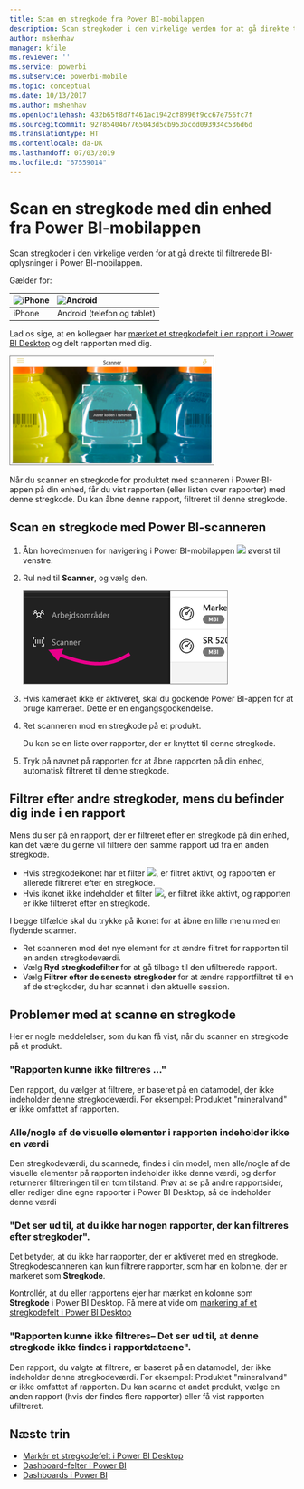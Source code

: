 ```yaml
---
title: Scan en stregkode fra Power BI-mobilappen
description: Scan stregkoder i den virkelige verden for at gå direkte til filtrerede BI-oplysninger i Power BI-mobilappen.
author: mshenhav
manager: kfile
ms.reviewer: ''
ms.service: powerbi
ms.subservice: powerbi-mobile
ms.topic: conceptual
ms.date: 10/13/2017
ms.author: mshenhav
ms.openlocfilehash: 432b65f8d7f461ac1942cf8996f9cc67e756fc7f
ms.sourcegitcommit: 9278540467765043d5cb953bcdd093934c536d6d
ms.translationtype: HT
ms.contentlocale: da-DK
ms.lasthandoff: 07/03/2019
ms.locfileid: "67559014"
---
```

# <a name="scan-a-barcode-with-your-device-from-the-power-bi-mobile-app"></a>Scan en stregkode med din enhed fra Power BI-mobilappen
Scan stregkoder i den virkelige verden for at gå direkte til filtrerede BI-oplysninger i Power BI-mobilappen.


Gælder for:

| ![iPhone](./media/mobile-apps-quickstart-view-dashboard-report/iphone-logo-30-px.png) | ![Android](./media/mobile-apps-quickstart-view-dashboard-report/android-logo-30-px.png) | 
|:--- |:--- |
| iPhone | Android (telefon og tablet) | 

Lad os sige, at en kollegaer har [mærket et stregkodefelt i en rapport i Power BI Desktop](../../desktop-mobile-barcodes.md) og delt rapporten med dig. 

![](media/mobile-apps-scan-barcode-iphone/power-bi-barcode-scanner.png)

Når du scanner en stregkode for produktet med scanneren i Power BI-appen på din enhed, får du vist rapporten (eller listen over rapporter) med denne stregkode. Du kan åbne denne rapport, filtreret til denne stregkode.

## <a name="scan-a-barcode-with-the-power-bi-scanner"></a>Scan en stregkode med Power BI-scanneren
1. Åbn hovedmenuen for navigering i Power BI-mobilappen ![](media/mobile-apps-scan-barcode-iphone/pbi_iph_navmenu.png) øverst til venstre. 
2. Rul ned til **Scanner**, og vælg den. 
   
    ![](media/mobile-apps-scan-barcode-iphone/power-bi-scanner.png)
3. Hvis kameraet ikke er aktiveret, skal du godkende Power BI-appen for at bruge kameraet. Dette er en engangsgodkendelse. 
4. Ret scanneren mod en stregkode på et produkt. 
   
    Du kan se en liste over rapporter, der er knyttet til denne stregkode.
5. Tryk på navnet på rapporten for at åbne rapporten på din enhed, automatisk filtreret til denne stregkode.

## <a name="filter-by-other-barcodes-while-in-a-report"></a>Filtrer efter andre stregkoder, mens du befinder dig inde i en rapport
Mens du ser på en rapport, der er filtreret efter en stregkode på din enhed, kan det være du gerne vil filtrere den samme rapport ud fra en anden stregkode.

* Hvis stregkodeikonet har et filter ![](media/mobile-apps-scan-barcode-iphone/power-bi-barcode-filtered-icon-black.png), er filtret aktivt, og rapporten er allerede filtreret efter en stregkode. 
* Hvis ikonet ikke indeholder et filter ![](media/mobile-apps-scan-barcode-iphone/power-bi-barcode-unfiltered-icon.png), er filtret ikke aktivt, og rapporten er ikke filtreret efter en stregkode. 

I begge tilfælde skal du trykke på ikonet for at åbne en lille menu med en flydende scanner.

* Ret scanneren mod det nye element for at ændre filtret for rapporten til en anden stregkodeværdi. 
* Vælg **Ryd stregkodefilter** for at gå tilbage til den ufiltrerede rapport.
* Vælg **Filtrer efter de seneste stregkoder** for at ændre rapportfiltret til en af de stregkoder, du har scannet i den aktuelle session.

## <a name="issues-with-scanning-a-barcode"></a>Problemer med at scanne en stregkode
Her er nogle meddelelser, som du kan få vist, når du scanner en stregkode på et produkt.

### <a name="couldnt-filter-report"></a>"Rapporten kunne ikke filtreres ..."
Den rapport, du vælger at filtrere, er baseret på en datamodel, der ikke indeholder denne stregkodeværdi. For eksempel: Produktet "mineralvand" er ikke omfattet af rapporten.  

### <a name="allsome-of-the-visuals-in-the-report-dont-contain-any-value"></a>Alle/nogle af de visuelle elementer i rapporten indeholder ikke en værdi
Den stregkodeværdi, du scannede, findes i din model, men alle/nogle af de visuelle elementer på rapporten indeholder ikke denne værdi, og derfor returnerer filtreringen til en tom tilstand. Prøv at se på andre rapportsider, eller rediger dine egne rapporter i Power BI Desktop, så de indeholder denne værdi 

### <a name="looks-like-you-dont-have-any-reports-that-can-be-filtered-by-barcodes"></a>"Det ser ud til, at du ikke har nogen rapporter, der kan filtreres efter stregkoder".
Det betyder, at du ikke har rapporter, der er aktiveret med en stregkode. Stregkodescanneren kan kun filtrere rapporter, som har en kolonne, der er markeret som **Stregkode**.  

Kontrollér, at du eller rapportens ejer har mærket en kolonne som **Stregkode** i Power BI Desktop. Få mere at vide om [markering af et stregkodefelt i Power BI Desktop](../../desktop-mobile-barcodes.md)

### <a name="couldnt-filter-report---looks-like-this-barcode-doesnt-exist-in-the-report-data"></a>"Rapporten kunne ikke filtreres– Det ser ud til, at denne stregkode ikke findes i rapportdataene".
Den rapport, du valgte at filtrere, er baseret på en datamodel, der ikke indeholder denne stregkodeværdi. For eksempel: Produktet "mineralvand" er ikke omfattet af rapporten. Du kan scanne et andet produkt, vælge en anden rapport (hvis der findes flere rapporter) eller få vist rapporten ufiltreret. 

## <a name="next-steps"></a>Næste trin
* [Markér et stregkodefelt i Power BI Desktop](../../desktop-mobile-barcodes.md)
* [Dashboard-felter i Power BI](../end-user-tiles.md)
* [Dashboards i Power BI](../end-user-dashboards.md)

